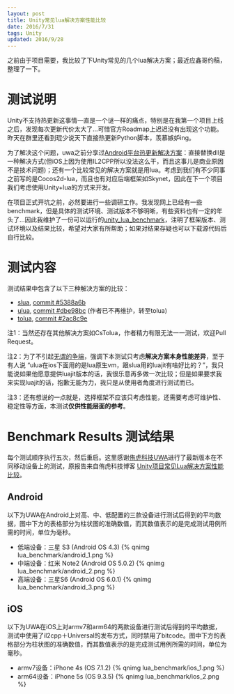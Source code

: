 ```yaml
---
layout: post
title: Unity常见lua解决方案性能比较
date: 2016/7/31
tags: Unity
updated: 2016/9/28
---
```


之前由于项目需要，我比较了下Unity常见的几个lua解决方案；最近应鑫哥约稿，整理了一下。

<!--more-->

# 测试说明

Unity不支持热更新这事情一直是一个谜一样的痛点，特别是在我第一个项目上线之后，发现每次更新代价太大了...可惜官方Roadmap上迟迟没有出现这个功能。昨天在群里还看到琨少说天下直接热更新Python脚本，羡慕嫉妒ing。

为了解决这个问题，uwa之前分享过[Android平台热更新解决方案](http://blog.uwa4d.com/archives/HotFix.html)：直接替换dll是一种解决方式(但iOS上因为使用IL2CPP所以没法这么干，而且这事儿是商业原因不是技术问题)；还有一个比较常见的解决方案就是用lua。考虑到我们有不少同事之前写的是Cocos2d-lua，而且也有对应后端框架如Skynet，因此在下一个项目我们考虑使用Unity+lua的方式来开发。

在项目正式开坑之前，必然要进行一些调研工作。我发现网上已经有一些benchmark，但是具体的测试环境、测试版本不够明晰，有些资料也有一定的年头了...因此我维护了一份可以运行的[unity_lua_benchmark](https://github.com/qiankanglai/unity_lua_benchmark)，注明了框架版本、测试环境以及结果比较，希望对大家有所帮助；如果对结果存疑也可以下载源代码后自行比较。

# 测试内容

测试结果中包含了以下三种解决方案的比较：

- [slua](https://github.com/pangweiwei/slua), [commit #5388a6b](https://github.com/pangweiwei/slua/commit/5388a6b5acd4b7d09704806a770267ec00d6773d)
- [ulua](https://github.com/jarjin/ulua), [commit #dbe98bc](https://github.com/jarjin/ulua/commit/dbe98bce0a3fd169935617dec9e9fe129de8832b) (作者已不再维护，转至tolua)
- [tolua](https://github.com/topameng/tolua),  [commit #2ac8c9e](https://github.com/topameng/tolua/commit/2ac8c9e82bddbd22f681660b16ba316c78cf861f)

注1：当然还存在其他解决方案如CsTolua，作者精力有限无法一一测试，欢迎Pull Request。

注2：为了不引起[无谓的争端](https://github.com/qiankanglai/unity_lua_benchmark/issues/2)，强调下本测试只考虑**解决方案本身性能差异**，至于有人说 “ulua在ios下面用的是lua原生vm，跟slua用的luajit有啥好比的？”，我只能说如果他愿意提供luajit版本的话，我很乐意再多做一次比较；但是如果要求我来实现luajit的话，抱歉无能为力，我只是从使用者角度进行测试而已。

注3：还有想说的一点就是，选择框架不应该只考虑性能，还需要考虑可维护性、稳定性等方面，本测试**仅供性能层面的参考**。

# Benchmark Results 测试结果

每个测试顺序执行五次，然后重启。这里感谢[侑虎科技UWA](https://www.uwa4d.com/)进行了最新版本在不同移动设备上的测试，原报告来自侑虎科技博客 [Unity项目常见Lua解决方案性能比较](http://blog.uwa4d.com/archives/lua_perf.html)。

## Android

以下为UWA在Android上对高、中、低配置的三款设备进行测试后得到的平均数据，图中下方的表格部分为柱状图的准确数值，而其数值表示的是完成测试用例所需的时间，单位为毫秒。

- 低端设备：三星 S3 (Android OS 4.3)
{% qnimg lua_benchmark/android_1.png %}
- 中端设备：红米 Note2 (Android OS 5.0.2)
{% qnimg lua_benchmark/android_2.png %}
- 高端设备：三星S6 (Android OS 6.0.1)
{% qnimg lua_benchmark/android_3.png %}

## iOS

以下为UWA在iOS上对armv7和arm64的两款设备进行测试后得到的平均数据，测试中使用了il2cpp＋Universal的发布方式，同时禁用了bitcode。图中下方的表格部分为柱状图的准确数值，而其数值表示的是完成测试用例所需的时间，单位为毫秒。

- armv7设备：iPhone 4s (OS 7.1.2)
{% qnimg lua_benchmark/ios_1.png %}
- arm64设备：iPhone 5s (OS 9.3.5)
{% qnimg lua_benchmark/ios_2.png %}
